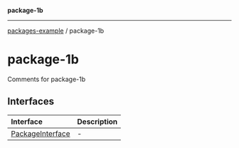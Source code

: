 **package-1b**

***

[packages-example](../README.md) / package-1b

# package-1b

Comments for package-1b

## Interfaces

| Interface | Description |
| :------ | :------ |
| [PackageInterface](interfaces/PackageInterface.md) | - |
